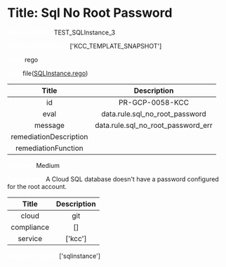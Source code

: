 



# Title: Sql No Root Password


***<font color="white">Master Test Id:</font>*** TEST_SQLInstance_3

***<font color="white">Master Snapshot Id:</font>*** ['KCC_TEMPLATE_SNAPSHOT']

***<font color="white">type:</font>*** rego

***<font color="white">rule:</font>*** file([SQLInstance.rego])  
  
  
  
  

|Title|Description|
| :---: | :---: |
|id|PR-GCP-0058-KCC|
|eval|data.rule.sql_no_root_password|
|message|data.rule.sql_no_root_password_err|
|remediationDescription||
|remediationFunction||


***<font color="white">Severity:</font>*** Medium

***<font color="white">Description:</font>*** A Cloud SQL database doesn't have a password configured for the root account.  
  
  

|Title|Description|
| :---: | :---: |
|cloud|git|
|compliance|[]|
|service|['kcc']|


***<font color="white">Resource Types:</font>*** ['sqlinstance']


[SQLInstance.rego]: https://github.com/prancer-io/prancer-compliance-test/tree/master/google/kcc/SQLInstance.rego

